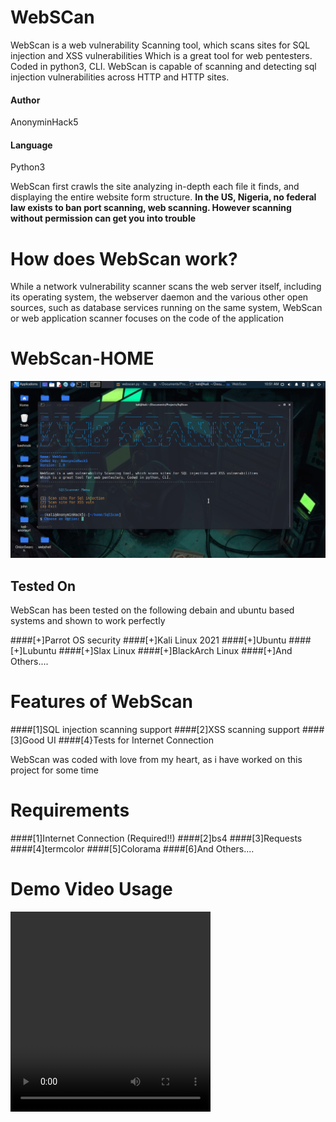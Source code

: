 # WebSCan
WebScan is a web vulnerability Scanning tool, which scans sites for SQL injection and XSS vulnerabilities
Which is a great tool for web pentesters. Coded in python3, CLI. WebScan is capable of scanning and detecting sql injection vulnerabilities across HTTP and HTTP sites.

#### Author
AnonyminHack5

#### Language
Python3

<p>WebScan first crawls the site analyzing in-depth each file it finds, and displaying the entire website form structure. <b>In the US, Nigeria, no federal law exists to ban port scanning, web scanning. However scanning without permission can get you into trouble</b></p>

# How does WebScan work?
While a network vulnerability scanner scans the web server itself, including its operating system, the webserver daemon and the various other open sources, such as database services running on the same system, WebScan or web application scanner focuses on the code of the application

# WebScan-HOME
<img src="WebScan.png" alt="WebScab" width="auto" height="auto">

<br/>

## Tested On
WebScan has been tested on the following debain and ubuntu based systems and shown to work perfectly

####[+]Parrot OS security
####[+]Kali Linux 2021
####[+]Ubuntu
####[+]Lubuntu
####[+]Slax Linux
####[+]BlackArch Linux
####[+]And Others....

# Features of WebScan
####[1]SQL injection scanning support
####[2]XSS scanning support
####[3]Good UI
####[4}Tests for Internet Connection

<p>WebScan was coded with love from my heart, as i have worked on this project for some time</p>

# Requirements
####[1]Internet Connection (Required!!)
####[2]bs4
####[3]Requests
####[4]termcolor
####[5]Colorama
####[6]And Others....

# Demo Video Usage
<video src="video/WebScan.mp4" type="video/mpeg" width="320" height="320" controls>
<p>You are also free to download the video for a better understanding of how to use WebScan in your terminal</p>
Feel free to download WebScan. Click <a href="video/WebScan.mp4" target="_blank" alt="Download Video" download>here </a>to download.


# How to Install and Use in Any Terminal
#First go to your home directory <code>cd $HOME</code>
> cd $HOME

#Clone the repository into your home directory
> git clone https://github.com/TermuxHackz/WebScan.git

#Go into the WebScan directory
> cd WebScan

#Install all necessary requirements
> pip install -r requirements.txt

#RUn WebScan
> python3 webscan.py

<h6> in Addition you can also download vuln sql sites <a href="sql-sites.txt" target="_blank" download>here </a> and vuln xSS site <a href="xss-site.txt" target="_blank" download> here </h6>


# Contact Me 
If you notice any bugs or wish to contact me personally, Contact me via my email
<b>AnonyminHack5@protonmail.com</b>

#### Be Ethical
